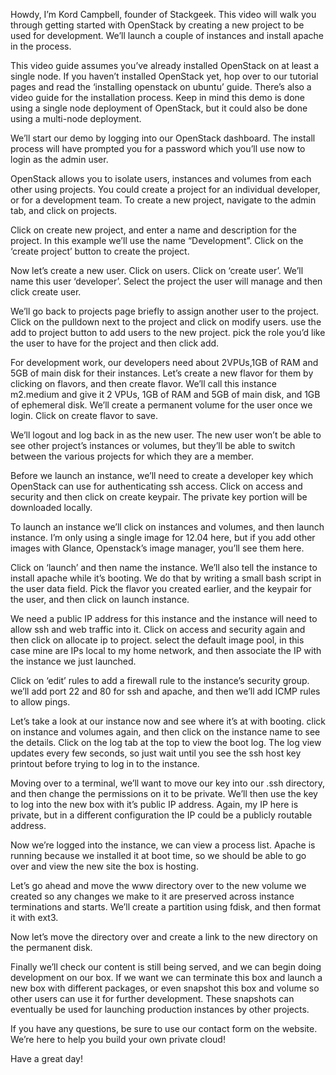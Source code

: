 Howdy, I’m Kord Campbell, founder of Stackgeek.  This video will walk you through getting started with OpenStack by creating a new project to be used for development.  We’ll launch a couple of instances and install apache in the process.

This video guide assumes you’ve already installed OpenStack on at least a single node.  If you haven’t installed OpenStack yet, hop over to our tutorial pages and read the ‘installing openstack on ubuntu’ guide.  There’s also a video guide for the installation process.  Keep in mind this demo is done using a single node deployment of OpenStack, but it could also be done using a multi-node deployment.

We’ll start our demo by logging into our OpenStack dashboard.  The install process will have prompted you for a password which you’ll use now to login as the admin user.

OpenStack allows you to isolate users, instances and volumes from each other using projects.  You could create a project for an individual developer, or for a development team.  To create a new project, navigate to the admin tab, and click on projects. 

Click on create new project, and enter a name and description for the project.  In this example we’ll use the name “Development”. Click on the ‘create project’ button to create the project.

Now let’s create a new user.  Click on users.  Click on ‘create user’.  We’ll name this user ‘developer’.  Select the project the user will manage and then click create user.  

We’ll go back to projects page briefly to assign another user to the project.  Click on the pulldown next to the project and click on modify users.  use the add to project button to add users to the new project.  pick the role you’d like the user to have for the project and then click add.

For development work, our developers need about 2VPUs,1GB of RAM and 5GB of main disk for their instances.  Let’s create a new flavor for them by clicking on flavors, and then create flavor.  We’ll call this instance m2.medium and give it 2 VPUs, 1GB of RAM and 5GB of main disk, and 1GB of ephemeral disk.  We’ll create a permanent volume for the user once we login.  Click on create flavor to save.

We’ll logout and log back in as the new user.  The new user won’t be able to see other project’s instances or volumes, but they’ll be able to switch between the various projects for which they are a member.

Before we launch an instance, we’ll need to create a developer key which OpenStack can use for authenticating ssh access.  Click on access and security and then click on create keypair.  The private key portion will be downloaded locally.

To launch an instance we’ll click on instances and volumes, and then launch instance.  I’m only using a single image for 12.04 here, but if you add other images with Glance, Openstack’s image manager, you’ll see them here. 

Click on ‘launch’ and then name the instance.  We’ll also tell the instance to install apache while it’s booting.  We do that by writing a small bash script in the user data field.  Pick the flavor you created earlier, and the keypair for the user, and then click on launch instance.

We need a public IP address for this instance and the instance will need to allow ssh and web traffic into it.  Click on access and security again and then click on allocate ip to project.  select the default image pool, in this case mine are IPs local to my home network, and then associate the IP with the instance we just launched.

Click on ‘edit’ rules to add a firewall rule to the instance’s security group.  we’ll add port 22 and 80 for ssh and apache, and then we’ll add ICMP rules to allow pings.

Let’s take a look at our instance now and see where it’s at with booting.  click on instance and volumes again, and then click on the instance name to see the details.  Click on the log tab at the top to view the boot log.  The log view updates every few seconds, so just wait until you see the ssh host key printout before trying to log in to the instance.

Moving over to a terminal, we’ll want to move our key into our .ssh directory, and then change the permissions on it to be private.  We’ll then use the key to log into the new box with it’s public IP address.  Again, my IP here is private, but in a different configuration the IP could be a publicly routable address.

Now we’re logged into the instance, we can view a process list.  Apache is running because we installed it at boot time, so we should be able to go over and view the new site the box is hosting.  

Let’s go ahead and move the www directory over to the new volume we created so any changes we make to it are preserved across instance terminations and starts.  We’ll create a partition using fdisk, and then format it with ext3.

Now let’s move the directory over and create a link to the new directory on the permanent disk.  

Finally we’ll check our content is still being served, and we can begin doing development on our box.  If we want we can terminate this box and launch a new box with different packages, or even snapshot this box and volume so other users can use it for further development.  These snapshots can eventually be used for launching production instances by other projects.

If you have any questions, be sure to use our contact form on the website.  We’re here to help you build your own private cloud!

Have a great day!
